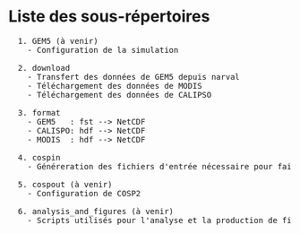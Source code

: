 # Liste des sous-répertoires

<pre>
  1. GEM5 (à venir)
    - Configuration de la simulation

  2. download
    - Transfert des données de GEM5 depuis narval
    - Téléchargement des données de MODIS
    - Téléchargement des données de CALIPSO

  3. format 
    - GEM5   : fst --> NetCDF
    - CALISPO: hdf --> NetCDF
    - MODIS  : hdf --> NetCDF 

  4. cospin
    - Généreration des fichiers d'entrée nécessaire pour faire rouler COSP2 (à partir des données de GEM5)

  5. cospout (à venir)
    - Configuration de COSP2

  6. analysis_and_figures (à venir)
    - Scripts utilisés pour l'analyse et la production de figures
</pre>

